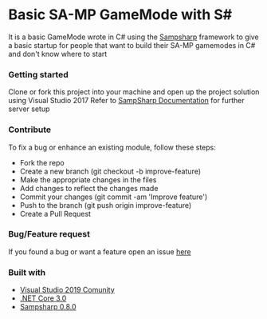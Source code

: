 # Basic SA-MP GameMode with S#
It is a basic GameMode wrote in C# using the [Sampsharp](https://github.com/ikkentim/SampSharp) framework to give a basic startup for people that want to build their SA-MP gamemodes in C# and don't know where to start

### Getting started
Clone or fork this project into your machine and open up the project solution using Visual Studio 2017
Refer to [SampSharp Documentation](http://alpha.sampsharp.timpotze.nl/setup) for further server setup

### Contribute
To fix a bug or enhance an existing module, follow these steps:

* Fork the repo
* Create a new branch (git checkout -b improve-feature)
* Make the appropriate changes in the files
* Add changes to reflect the changes made
* Commit your changes (git commit -am 'Improve feature')
* Push to the branch (git push origin improve-feature)
* Create a Pull Request

### Bug/Feature request
If you found a bug or want a feature open an issue [here](https://github.com/Banditul/SAMP-BasicGamemode/issues)

### Built with
* [Visual Studio 2019 Comunity](https://visualstudio.microsoft.com/downloads/)
* [.NET Core 3.0](https://github.com/dotnet/core)
* [Sampsharp 0.8.0](https://github.com/ikkentim/SampSharp)
